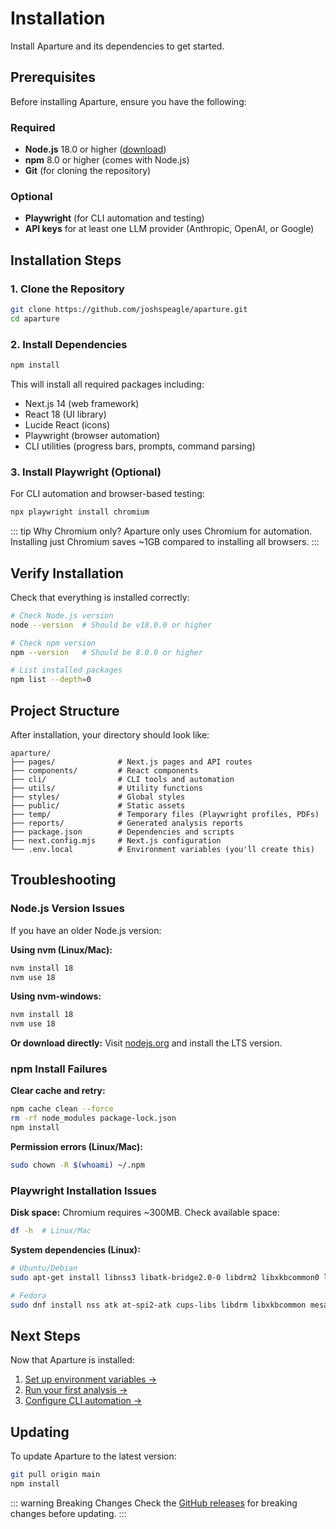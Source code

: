 # Installation

Install Aparture and its dependencies to get started.

## Prerequisites

Before installing Aparture, ensure you have the following:

### Required

- **Node.js** 18.0 or higher ([download](https://nodejs.org))
- **npm** 8.0 or higher (comes with Node.js)
- **Git** (for cloning the repository)

### Optional

- **Playwright** (for CLI automation and testing)
- **API keys** for at least one LLM provider (Anthropic, OpenAI, or Google)

## Installation Steps

### 1. Clone the Repository

```bash
git clone https://github.com/joshspeagle/aparture.git
cd aparture
```

### 2. Install Dependencies

```bash
npm install
```

This will install all required packages including:

- Next.js 14 (web framework)
- React 18 (UI library)
- Lucide React (icons)
- Playwright (browser automation)
- CLI utilities (progress bars, prompts, command parsing)

### 3. Install Playwright (Optional)

For CLI automation and browser-based testing:

```bash
npx playwright install chromium
```

::: tip Why Chromium only?
Aparture only uses Chromium for automation. Installing just Chromium saves ~1GB compared to installing all browsers.
:::

## Verify Installation

Check that everything is installed correctly:

```bash
# Check Node.js version
node --version  # Should be v18.0.0 or higher

# Check npm version
npm --version   # Should be 8.0.0 or higher

# List installed packages
npm list --depth=0
```

## Project Structure

After installation, your directory should look like:

```
aparture/
├── pages/              # Next.js pages and API routes
├── components/         # React components
├── cli/                # CLI tools and automation
├── utils/              # Utility functions
├── styles/             # Global styles
├── public/             # Static assets
├── temp/               # Temporary files (Playwright profiles, PDFs)
├── reports/            # Generated analysis reports
├── package.json        # Dependencies and scripts
├── next.config.mjs     # Next.js configuration
└── .env.local          # Environment variables (you'll create this)
```

## Troubleshooting

### Node.js Version Issues

If you have an older Node.js version:

**Using nvm (Linux/Mac):**

```bash
nvm install 18
nvm use 18
```

**Using nvm-windows:**

```bash
nvm install 18
nvm use 18
```

**Or download directly:**
Visit [nodejs.org](https://nodejs.org) and install the LTS version.

### npm Install Failures

**Clear cache and retry:**

```bash
npm cache clean --force
rm -rf node_modules package-lock.json
npm install
```

**Permission errors (Linux/Mac):**

```bash
sudo chown -R $(whoami) ~/.npm
```

### Playwright Installation Issues

**Disk space:**
Chromium requires ~300MB. Check available space:

```bash
df -h  # Linux/Mac
```

**System dependencies (Linux):**

```bash
# Ubuntu/Debian
sudo apt-get install libnss3 libatk-bridge2.0-0 libdrm2 libxkbcommon0 libgbm1

# Fedora
sudo dnf install nss atk at-spi2-atk cups-libs libdrm libxkbcommon mesa-libgbm
```

## Next Steps

Now that Aparture is installed:

1. [Set up environment variables →](/getting-started/setup)
2. [Run your first analysis →](/getting-started/quick-start)
3. [Configure CLI automation →](/user-guide/cli-automation)

## Updating

To update Aparture to the latest version:

```bash
git pull origin main
npm install
```

::: warning Breaking Changes
Check the [GitHub releases](https://github.com/joshspeagle/aparture/releases) for breaking changes before updating.
:::
